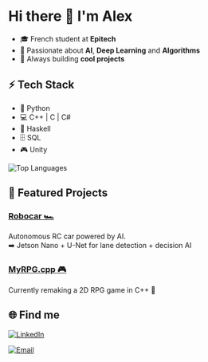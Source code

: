 # Hi there 👋 I'm Alex  

- 🎓 French student at **Epitech**
- 🤖 Passionate about **AI**, **Deep Learning** and **Algorithms**
- 🚀 Always building **cool projects**

## ⚡ Tech Stack  

- 🐍 Python  
- 💻 C++ | C | C#
- 🔢 Haskell  
- 🗄️ SQL
- 🎮 Unity

![Top Languages](https://github-readme-stats.vercel.app/api/top-langs/?username=AlexyanComino&theme=dark&show_icons=true&hide_border=true&layout=compact)

## 🚀 Featured Projects

### [Robocar 🏎️](https://github.com/AlexyanComino/robocar)
Autonomous RC car powered by AI.  
➡️ Jetson Nano + U-Net for lane detection + decision AI  

### [MyRPG.cpp 🎮](https://github.com/AlexyanComino/MyRPG.cpp)
Currently remaking a 2D RPG game in C++ 🚀

<!---
### [Another ❓](https://github.com/AlexyanComino/MyRPG.cpp)
WIP 🚀
-->

## 🌐 Find me
[![LinkedIn](https://img.shields.io/badge/LinkedIn-%230077B5?style=for-the-badge&logo=linkedin&logoColor=white)](https://linkedin.com/in/alexyancomino)
<!--- [![Portfolio](https://img.shields.io/badge/Portfolio-%23FF5733?style=for-the-badge&logo=about.me&logoColor=white&color=green)](https://alexyancomino.com) -->
[![Email](https://img.shields.io/badge/Email-%23EA4335?style=for-the-badge&logo=gmail&logoColor=white)](mailto:alexyan.comino@epitech.eu )
